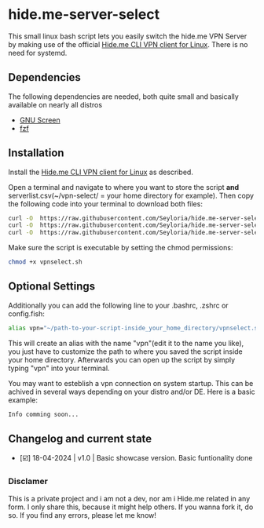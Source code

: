 # hide.me-server-select

This small linux bash script lets you easily switch the hide.me VPN Server by making use of the official [Hide.me CLI VPN client for Linux](https://github.com/eventure/hide.client.linux).
There is no need for systemd.

## Dependencies
The following dependencies are needed, both quite small and basically available on nearly all distros
- [GNU Screen](https://www.gnu.org/software/screen/)
- [fzf](https://github.com/junegunn/fzf)

## Installation
Install the [Hide.me CLI VPN client for Linux](https://github.com/eventure/hide.client.linux) as described.

Open a terminal and navigate to where you want to store the script **and** serverlist.csv(~/vpn-select/ =  your home directory for example).
Then copy the following code into your terminal to download both files:

```sh
curl -O  https://raw.githubusercontent.com/Seyloria/hide.me-server-select/main/vpnselect.sh
curl -O  https://raw.githubusercontent.com/Seyloria/hide.me-server-select/main/vpnselect-autostart.sh
curl -O  https://raw.githubusercontent.com/Seyloria/hide.me-server-select/main/serverlist.csv
```

Make sure the script is executable by setting the chmod permissions:
```sh
chmod +x vpnselect.sh
```

## Optional Settings
Additionally you can add the following line to your .bashrc, .zshrc or config.fish:
```sh
alias vpn="~/path-to-your-script-inside_your_home_directory/vpnselect.sh"
```
This will create an alias with the name "vpn"(edit it to the name you like), you just have to customize the path to where you saved the script inside your home directory.
Afterwards you can open up the script by simply typing "vpn" into your terminal.


You may want to esteblish a vpn connection on system startup.
This can be achived in several ways depending on your distro and/or DE.
Here is a basic example:
```sh
Info comming soon...
```

## Changelog and current state

- [☑️] 18-04-2024 | v1.0 | Basic showcase version. Basic funtionality done

### Disclamer

This is a private project and i am not a dev, nor am i Hide.me related in any form.
I only share this, because it might help others. If you wanna fork it, do so.
If you find any errors, please let me know!
